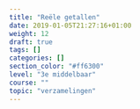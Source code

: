 ```yaml
---
title: "Reële getallen"
date: 2019-01-05T21:27:16+01:00
weight: 12
draft: true
tags: []
categories: []
section_color: "#ff6300"
level: "3e middelbaar"
course: ""
topic: "verzamelingen"
---
```


